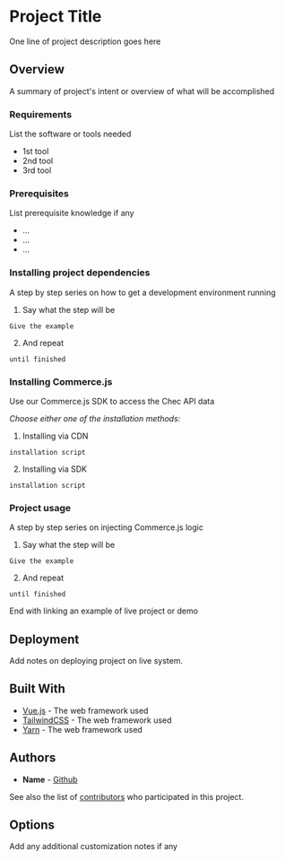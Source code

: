 # Project Title

One line of project description goes here

## Overview

A summary of project's intent or overview of what will be accomplished

### Requirements

List the software or tools needed
- 1st tool
- 2nd tool
- 3rd tool

### Prerequisites

List prerequisite knowledge if any
- ...
- ...
- ...


### Installing project dependencies

A step by step series on how to get a development environment running

1. Say what the step will be

```
Give the example
```

2. And repeat

```
until finished
```

### Installing Commerce.js

Use our Commerce.js SDK to access the Chec API data

*Choose either one of the installation methods:* 

1. Installing via CDN

```
installation script
```

2. Installing via SDK

```
installation script
```

### Project usage

A step by step series on injecting Commerce.js logic

1. Say what the step will be

```
Give the example
```

2. And repeat

```
until finished
```

End with linking an example of live project or demo 


## Deployment

Add notes on deploying project on live system.

## Built With

* [Vue.js](link) - The web framework used
* [TailwindCSS](link) - The web framework used
* [Yarn](link) - The web framework used


## Authors

* **Name** - [Github](https://github.com/chec)

See also the list of [contributors](https://github.com/your/project/contributors) who participated in this project.


## Options

Add any additional customization notes if any